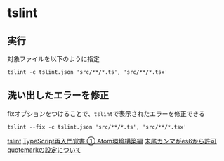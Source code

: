 # tslint

## 実行

対象ファイルを以下のように指定

```
tslint -c tslint.json 'src/**/*.ts', 'src/**/*.tsx'
```

## 洗い出したエラーを修正

fixオプションをつけることで、`tslint`で表示されたエラーを修正できる

```
tslint --fix -c tslint.json 'src/**/*.ts', 'src/**/*.tsx'
```

[tslint][*1]
[TypeScript再入門覚書 ① Atom環境構築編][*2]
[末尾カンマがes6から許可][*3]
[quotemarkの設定について][*4]

[*1]:https://github.com/palantir/tslint#usage
[*2]:http://qiita.com/junkjunctions/items/5938a6d706548cd91218
[*3]:https://developer.mozilla.org/en-US/docs/Web/JavaScript/Reference/Trailing_commas
[*4]:https://palantir.github.io/tslint/rules/quotemark/